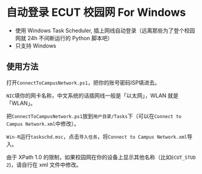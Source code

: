 # 自动登录 ECUT 校园网 For Windows

- 使用 Windows Task Scheduler, 插上网线自动登录（远离那些为了登个校园网就 24h 不间断运行的 Python 脚本吧）
- 只支持 Windows

## 使用方法

打开`ConnectToCampusNetwork.ps1`，把你的账号密码ISP填进去。

`NIC`填你的网卡名称，中文系统的话插网线一般是「以太网」，WLAN 就是「WLAN」。

把`ConnectToCampusNetwork.ps1`放到`用户目录/Tasks`下（可以在`Connect to Campus Network.xml`中修改）。

`Win-R`运行`taskschd.msc`，点击`导入任务`，将`Connect to Campus Network.xml`导入。

由于 XPath 1.0 的限制，如果校园网在你的设备上显示其他名称（比如`ECUT_STUD 2`)，请自行在 xml 文件中修改。
